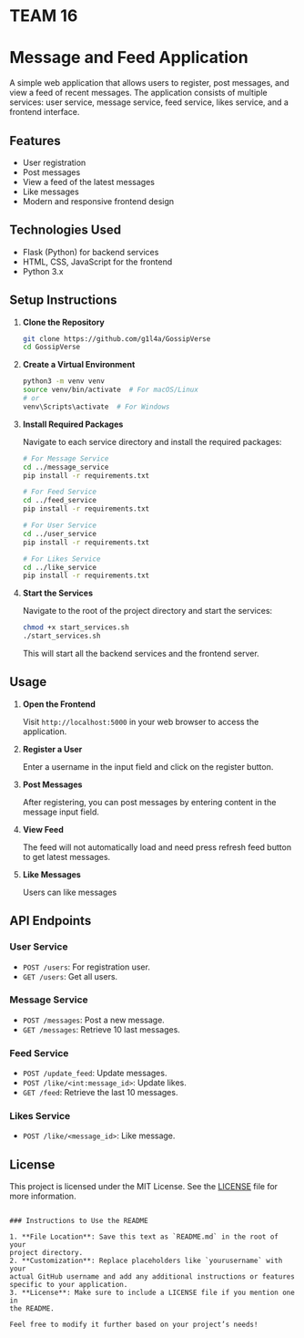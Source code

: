 # TEAM 16
# Message and Feed Application

A simple web application that allows users to register, post messages, and
view a feed of recent messages. The application consists of multiple
services: user service, message service, feed service, likes service, and
a frontend interface.

## Features

- User registration
- Post messages
- View a feed of the latest messages
- Like messages
- Modern and responsive frontend design

## Technologies Used

- Flask (Python) for backend services
- HTML, CSS, JavaScript for the frontend
- Python 3.x

## Setup Instructions

1. **Clone the Repository**

   ```bash
   git clone https://github.com/g1l4a/GossipVerse
   cd GossipVerse
   ```

2. **Create a Virtual Environment**

   ```bash
   python3 -m venv venv
   source venv/bin/activate  # For macOS/Linux
   # or
   venv\Scripts\activate  # For Windows
   ```

3. **Install Required Packages**

   Navigate to each service directory and install the required packages:

   ```bash
   # For Message Service
   cd ../message_service
   pip install -r requirements.txt

   # For Feed Service
   cd ../feed_service
   pip install -r requirements.txt

   # For User Service
   cd ../user_service
   pip install -r requirements.txt

   # For Likes Service
   cd ../like_service
   pip install -r requirements.txt
   ```

4. **Start the Services**

   Navigate to the root of the project directory and start the services:

   ```bash
   chmod +x start_services.sh
   ./start_services.sh
   ```

   This will start all the backend services and the frontend server.

## Usage

1. **Open the Frontend**

   Visit `http://localhost:5000` in your web browser to access the
   application.

2. **Register a User**

   Enter a username in the input field and click on the register button.

3. **Post Messages**

   After registering, you can post messages by entering content in the
   message input field.

4. **View Feed**

   The feed will not automatically load and need press refresh feed button to get latest messages.

5. **Like Messages**

   Users can like messages

## API Endpoints

### User Service

- `POST /users`: For registration user.
- `GET /users`: Get all users.

### Message Service

- `POST /messages`: Post a new message.
- `GET /messages`: Retrieve 10 last messages.

### Feed Service

- `POST /update_feed`: Update messages.
- `POST /like/<int:message_id>`: Update likes.
- `GET /feed`: Retrieve the last 10 messages.

### Likes Service

- `POST /like/<message_id>`: Like message.

## License

This project is licensed under the MIT License. See the [LICENSE](LICENSE)
file for more information.

```

### Instructions to Use the README

1. **File Location**: Save this text as `README.md` in the root of your 
project directory.
2. **Customization**: Replace placeholders like `yourusername` with your 
actual GitHub username and add any additional instructions or features 
specific to your application.
3. **License**: Make sure to include a LICENSE file if you mention one in 
the README.

Feel free to modify it further based on your project’s needs!
